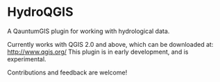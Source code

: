 HydroQGIS
=========

A QauntumGIS plugin for working with hydrological data.

Currently works with QGIS 2.0 and above, which can be downloaded at:
http://www.qgis.org/
This plugin is in early development, and is experimental.

Contributions and feedback are welcome!
